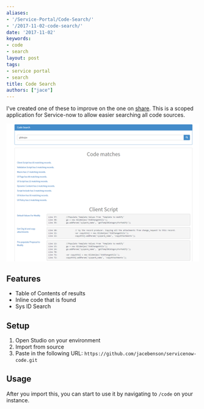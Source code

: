 ```yaml
---
aliases:
- '/Service-Portal/Code-Search/'
- '/2017-11-02-code-search/'
date: '2017-11-02'
keywords:
- code
- search
layout: post
tags:
- service portal
- search
title: Code Search
authors: ["jace"]
---
```


I've created one of these to improve on the one on
[share](https://share.servicenow.com). This is a scoped application for
Service-now to allow easier searching all code sources.

![Code Screenshot](./code-search.png)

## Features

-   Table of Contents of results
-   Inline code that is found
-   Sys ID Search

## Setup

1.  Open Studio on your environment
2.  Import from source
3.  Paste in the following URL:
    `https://github.com/jacebenson/servicenow-code.git`

## Usage

After you import this, you can start to use it by navigating to `/code`
on your instance.
